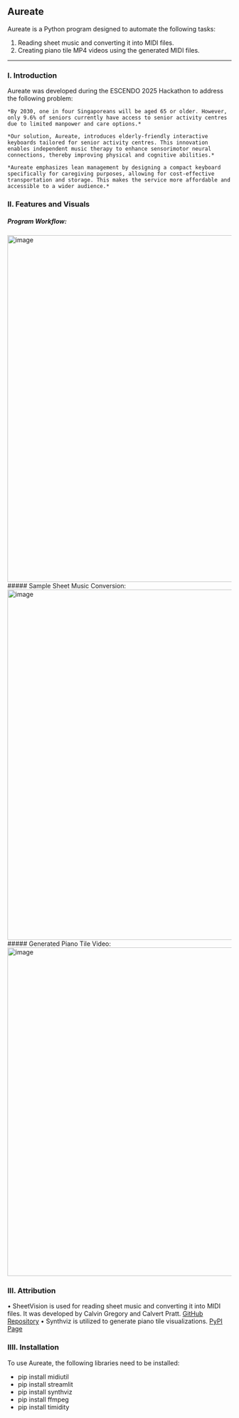 ## Aureate

Aureate is a Python program designed to automate the following tasks:
1. Reading sheet music and converting it into MIDI files.
2. Creating piano tile MP4 videos using the generated MIDI files.

------------------

### I.	Introduction
Aureate was developed during the ESCENDO 2025 Hackathon to address the following problem:

	*By 2030, one in four Singaporeans will be aged 65 or older. However, only 9.6% of seniors currently have access to senior activity centres due to limited manpower and care options.*

	*Our solution, Aureate, introduces elderly-friendly interactive keyboards tailored for senior activity centres. This innovation enables independent music therapy to enhance sensorimotor neural connections, thereby improving physical and cognitive abilities.*

	*Aureate emphasizes lean management by designing a compact keyboard specifically for caregiving purposes, allowing for cost-effective transportation and storage. This makes the service more affordable and accessible to a wider audience.*

### II.	Features and Visuals

##### Program Workflow:
<img width="779" alt="image" src="https://github.com/user-attachments/assets/a70f8c60-cc77-4d9d-8ace-cb224455a12d" />
##### Sample Sheet Music Conversion:
<img width="787" alt="image" src="https://github.com/user-attachments/assets/95eecb96-4f20-4ebf-88ab-8e29c2eb60c9" />
##### Generated Piano Tile Video:
<img width="738" alt="image" src="https://github.com/user-attachments/assets/eaa66cba-384b-43dc-a58c-e8925948e8fc" />


### III.	Attribution

•	SheetVision is used for reading sheet music and converting it into MIDI files. It was developed by Calvin Gregory and Calvert Pratt. [GitHub Repository](https://github.com/cal-pratt/SheetVision)
•	Synthviz is utilized to generate piano tile visualizations. [PyPI Page](https://pypi.org/project/synthviz/)


### IIII.  Installation

To use Aureate, the following libraries need to be installed:

- pip install midiutil
- pip install streamlit
- pip install synthviz
- pip install ffmpeg
- pip install timidity
  


